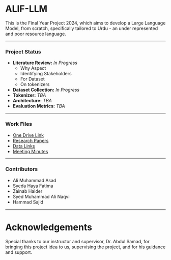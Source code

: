 # ALIF-LLM

This is the Final Year Project 2024, which aims to develop a Large Language Model, from scratch, specifically tailored to Urdu - an under represented and poor resource language. 

---

### Project Status

- **Literature Review:** _In Progress_
    - Why Aspect
    - Identifying Stakeholders
    - For Dataset
    - On tokenizers
- **Dataset Collection:** _In Progress_
- **Tokenizer:** _TBA_
- **Architecture:** _TBA_
- **Evaluation Metrics:** _TBA_

--- 
### Work Files

- [One Drive Link](https://habibuniversity-my.sharepoint.com/my?login_hint=aa07190%40st%2Ehabib%2Eedu%2Epk&id=%2Fpersonal%2Fsf07503%5Fst%5Fhabib%5Fedu%5Fpk%2FDocuments%2FFYP%20Urdu%20LLM&listurl=%2Fpersonal%2Fsf07503%5Fst%5Fhabib%5Fedu%5Fpk%2FDocuments&remoteItem=%7B%22mp%22%3A%7B%22webAbsoluteUrl%22%3A%22https%3A%2F%2Fhabibuniversity%2Dmy%2Esharepoint%2Ecom%2Fpersonal%2Faa07190%5Fst%5Fhabib%5Fedu%5Fpk%22%2C%22listFullUrl%22%3A%22https%3A%2F%2Fhabibuniversity%2Dmy%2Esharepoint%2Ecom%2Fpersonal%2Faa07190%5Fst%5Fhabib%5Fedu%5Fpk%2FDocuments%22%2C%22rootFolder%22%3A%22%2Fpersonal%2Faa07190%5Fst%5Fhabib%5Fedu%5Fpk%2FDocuments%2FFYP%20Urdu%20LLM%22%7D%2C%22rsi%22%3A%7B%22listFullUrl%22%3A%22https%3A%2F%2Fhabibuniversity%2Dmy%2Esharepoint%2Ecom%2Fpersonal%2Fsf07503%5Fst%5Fhabib%5Fedu%5Fpk%2FDocuments%22%2C%22rootFolder%22%3A%22%2Fpersonal%2Fsf07503%5Fst%5Fhabib%5Fedu%5Fpk%2FDocuments%2FFYP%20Urdu%20LLM%22%2C%22webAbsoluteUrl%22%3A%22https%3A%2F%2Fhabibuniversity%2Dmy%2Esharepoint%2Ecom%2Fpersonal%2Fsf07503%5Fst%5Fhabib%5Fedu%5Fpk%22%7D%7D)
- [Research Papers](https://habibuniversity-my.sharepoint.com/:w:/r/personal/sf07503_st_habib_edu_pk/_layouts/15/Doc.aspx?sourcedoc=%7B30206094-2E23-4778-9C28-BE88D8C75521%7D&file=Research%20Papers.docx&action=default&mobileredirect=true)
- [Data Links](https://habibuniversity-my.sharepoint.com/:w:/r/personal/sf07503_st_habib_edu_pk/_layouts/15/Doc.aspx?sourcedoc=%7BBB49ADBA-CAE3-4759-8917-9826CB9F3C8D%7D&file=Data%20Links.docx&action=default&mobileredirect=true)
- [Meeting Minutes](/Meeting%20Minutes/)

---
### Contributors
- Ali Muhammad Asad
- Syeda Haya Fatima
- Zainab Haider
- Syed Muhammad Ali Naqvi
- Hammad Sajid

---
# Acknowledgements
Special thanks to our instructor and supervisor, Dr. Abdul Samad, for bringing this project idea to us, supervising the project, and for his guidance and support.  